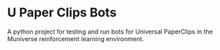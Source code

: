 # U Paper Clips Bots
A python project for testing and run bots for Universal PaperClips in the  Muniverse reinforcement learning environment.

